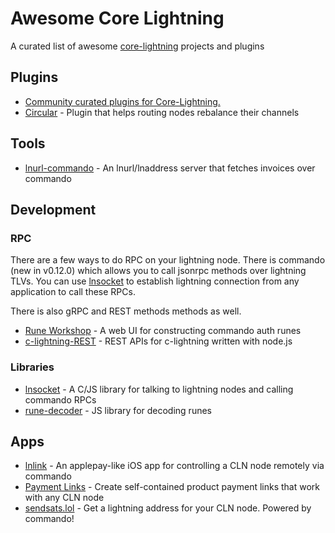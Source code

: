
# Awesome Core Lightning

A curated list of awesome [core-lightning][cln] projects and plugins

## Plugins

* [Community curated plugins for Core-Lightning.][lightningd-plugins]
* [Circular][circular] - Plugin that helps routing nodes rebalance their channels

## Tools

* [lnurl-commando][lnurl-commando] - An lnurl/lnaddress server that fetches invoices over commando

## Development

### RPC

There are a few ways to do RPC on your lightning node. There is commando (new in v0.12.0) which allows you to call jsonrpc methods over lightning TLVs. You can use [lnsocket][lnsocket] to establish lightning connection from any application to call these RPCs.

There is also gRPC and REST methods methods as well.

* [Rune Workshop][rune-workshop] - A web UI for constructing commando auth runes
* [c-lightning-REST][cln-rest] - REST APIs for c-lightning written with node.js

### Libraries

* [lnsocket][lnsocket] - A C/JS library for talking to lightning nodes and calling commando RPCs
* [rune-decoder][rune-decoder] - JS library for decoding runes

## Apps

* [lnlink][lnlink] - An applepay-like iOS app for controlling a CLN node remotely via commando
* [Payment Links][payment-links] - Create self-contained product payment links that work with any CLN node
* [sendsats.lol][sendsats] - Get a lightning address for your CLN node. Powered by commando!



[cln]: https://github.com/ElementsProject/lightning
[lnurl-commando]: https://github.com/jb55/lnurl-commando
[lnlink]: https://lnlink.app
[rune-decoder]: https://github.com/clams-tech/rune-decoder
[payment-links]: http://lnlink.org
[circular]: https://github.com/giovannizotta/circular
[cln-rest]: https://github.com/Ride-The-Lightning/c-lightning-REST
[lightningd-plugins]: https://github.com/lightningd/plugins
[lnsocket]: https://github.com/jb55/lnsocket
[rune-workshop]: https://jb55.com/runes
[sendsats]: https://sendsats.lol

